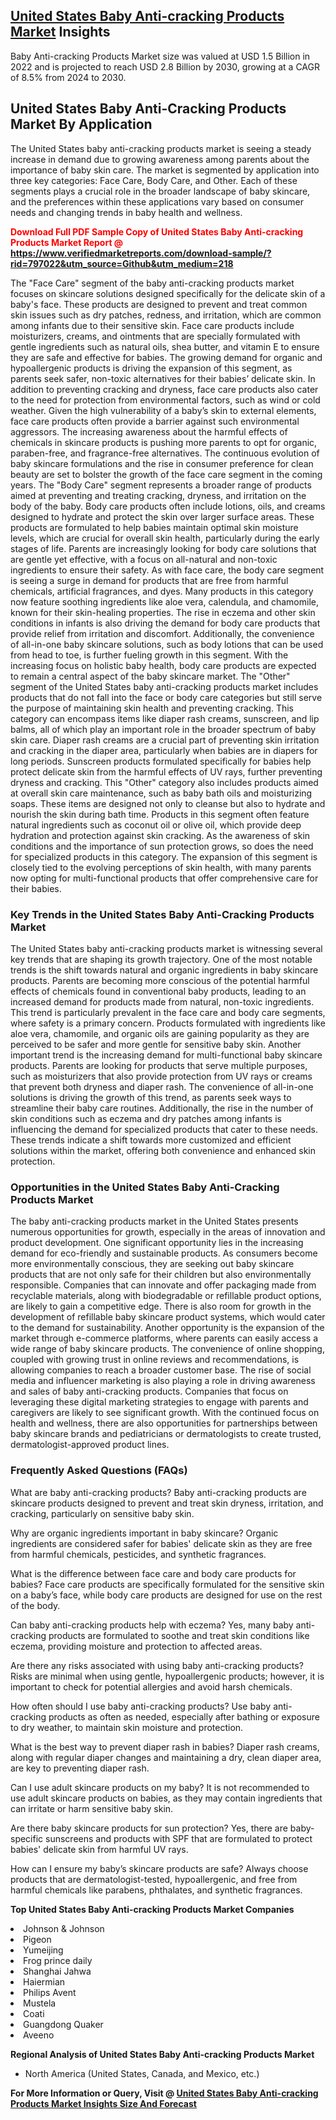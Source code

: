 <h2><a href="https://www.verifiedmarketreports.com/download-sample/?rid=797022&amp;utm_source=Github&amp;utm_medium=218" target="_blank">United States Baby Anti-cracking Products Market</a> Insights</h2><p>Baby Anti-cracking Products Market size was valued at USD 1.5 Billion in 2022 and is projected to reach USD 2.8 Billion by 2030, growing at a CAGR of 8.5% from 2024 to 2030.</p><p><div> <h2>United States Baby Anti-Cracking Products Market By Application</h2> The United States baby anti-cracking products market is seeing a steady increase in demand due to growing awareness among parents about the importance of baby skin care. The market is segmented by application into three key categories: Face Care, Body Care, and Other. Each of these segments plays a crucial role in the broader landscape of baby skincare, and the preferences within these applications vary based on consumer needs and changing trends in baby health and wellness. <p><strong><p><span class=""><span style="color: #ff0000;"><strong>Download Full PDF Sample Copy of United States Baby Anti-cracking Products Market Report</strong> @ </span><a href="https://www.verifiedmarketreports.com/download-sample/?rid=797022&amp;utm_source=Github&amp;utm_medium=218" target="_blank">https://www.verifiedmarketreports.com/download-sample/?rid=797022&amp;utm_source=Github&amp;utm_medium=218</a></span></p></strong></p> The "Face Care" segment of the baby anti-cracking products market focuses on skincare solutions designed specifically for the delicate skin of a baby's face. These products are designed to prevent and treat common skin issues such as dry patches, redness, and irritation, which are common among infants due to their sensitive skin. Face care products include moisturizers, creams, and ointments that are specially formulated with gentle ingredients such as natural oils, shea butter, and vitamin E to ensure they are safe and effective for babies. The growing demand for organic and hypoallergenic products is driving the expansion of this segment, as parents seek safer, non-toxic alternatives for their babies’ delicate skin. In addition to preventing cracking and dryness, face care products also cater to the need for protection from environmental factors, such as wind or cold weather. Given the high vulnerability of a baby’s skin to external elements, face care products often provide a barrier against such environmental aggressors. The increasing awareness about the harmful effects of chemicals in skincare products is pushing more parents to opt for organic, paraben-free, and fragrance-free alternatives. The continuous evolution of baby skincare formulations and the rise in consumer preference for clean beauty are set to bolster the growth of the face care segment in the coming years. The "Body Care" segment represents a broader range of products aimed at preventing and treating cracking, dryness, and irritation on the body of the baby. Body care products often include lotions, oils, and creams designed to hydrate and protect the skin over larger surface areas. These products are formulated to help babies maintain optimal skin moisture levels, which are crucial for overall skin health, particularly during the early stages of life. Parents are increasingly looking for body care solutions that are gentle yet effective, with a focus on all-natural and non-toxic ingredients to ensure their safety. As with face care, the body care segment is seeing a surge in demand for products that are free from harmful chemicals, artificial fragrances, and dyes. Many products in this category now feature soothing ingredients like aloe vera, calendula, and chamomile, known for their skin-healing properties. The rise in eczema and other skin conditions in infants is also driving the demand for body care products that provide relief from irritation and discomfort. Additionally, the convenience of all-in-one baby skincare solutions, such as body lotions that can be used from head to toe, is further fueling growth in this segment. With the increasing focus on holistic baby health, body care products are expected to remain a central aspect of the baby skincare market. The "Other" segment of the United States baby anti-cracking products market includes products that do not fall into the face or body care categories but still serve the purpose of maintaining skin health and preventing cracking. This category can encompass items like diaper rash creams, sunscreen, and lip balms, all of which play an important role in the broader spectrum of baby skin care. Diaper rash creams are a crucial part of preventing skin irritation and cracking in the diaper area, particularly when babies are in diapers for long periods. Sunscreen products formulated specifically for babies help protect delicate skin from the harmful effects of UV rays, further preventing dryness and cracking. This "Other" category also includes products aimed at overall skin care maintenance, such as baby bath oils and moisturizing soaps. These items are designed not only to cleanse but also to hydrate and nourish the skin during bath time. Products in this segment often feature natural ingredients such as coconut oil or olive oil, which provide deep hydration and protection against skin cracking. As the awareness of skin conditions and the importance of sun protection grows, so does the need for specialized products in this category. The expansion of this segment is closely tied to the evolving perceptions of skin health, with many parents now opting for multi-functional products that offer comprehensive care for their babies. <h3>Key Trends in the United States Baby Anti-Cracking Products Market</h3> The United States baby anti-cracking products market is witnessing several key trends that are shaping its growth trajectory. One of the most notable trends is the shift towards natural and organic ingredients in baby skincare products. Parents are becoming more conscious of the potential harmful effects of chemicals found in conventional baby products, leading to an increased demand for products made from natural, non-toxic ingredients. This trend is particularly prevalent in the face care and body care segments, where safety is a primary concern. Products formulated with ingredients like aloe vera, chamomile, and organic oils are gaining popularity as they are perceived to be safer and more gentle for sensitive baby skin. Another important trend is the increasing demand for multi-functional baby skincare products. Parents are looking for products that serve multiple purposes, such as moisturizers that also provide protection from UV rays or creams that prevent both dryness and diaper rash. The convenience of all-in-one solutions is driving the growth of this trend, as parents seek ways to streamline their baby care routines. Additionally, the rise in the number of skin conditions such as eczema and dry patches among infants is influencing the demand for specialized products that cater to these needs. These trends indicate a shift towards more customized and efficient solutions within the market, offering both convenience and enhanced skin protection. <h3>Opportunities in the United States Baby Anti-Cracking Products Market</h3> The baby anti-cracking products market in the United States presents numerous opportunities for growth, especially in the areas of innovation and product development. One significant opportunity lies in the increasing demand for eco-friendly and sustainable products. As consumers become more environmentally conscious, they are seeking out baby skincare products that are not only safe for their children but also environmentally responsible. Companies that can innovate and offer packaging made from recyclable materials, along with biodegradable or refillable product options, are likely to gain a competitive edge. There is also room for growth in the development of refillable baby skincare product systems, which would cater to the demand for sustainability. Another opportunity is the expansion of the market through e-commerce platforms, where parents can easily access a wide range of baby skincare products. The convenience of online shopping, coupled with growing trust in online reviews and recommendations, is allowing companies to reach a broader customer base. The rise of social media and influencer marketing is also playing a role in driving awareness and sales of baby anti-cracking products. Companies that focus on leveraging these digital marketing strategies to engage with parents and caregivers are likely to see significant growth. With the continued focus on health and wellness, there are also opportunities for partnerships between baby skincare brands and pediatricians or dermatologists to create trusted, dermatologist-approved product lines. <h3>Frequently Asked Questions (FAQs)</h3> <p>What are baby anti-cracking products? Baby anti-cracking products are skincare products designed to prevent and treat skin dryness, irritation, and cracking, particularly on sensitive baby skin.</p> <p>Why are organic ingredients important in baby skincare? Organic ingredients are considered safer for babies' delicate skin as they are free from harmful chemicals, pesticides, and synthetic fragrances.</p> <p>What is the difference between face care and body care products for babies? Face care products are specifically formulated for the sensitive skin on a baby’s face, while body care products are designed for use on the rest of the body.</p> <p>Can baby anti-cracking products help with eczema? Yes, many baby anti-cracking products are formulated to soothe and treat skin conditions like eczema, providing moisture and protection to affected areas.</p> <p>Are there any risks associated with using baby anti-cracking products? Risks are minimal when using gentle, hypoallergenic products; however, it is important to check for potential allergies and avoid harsh chemicals.</p> <p>How often should I use baby anti-cracking products? Use baby anti-cracking products as often as needed, especially after bathing or exposure to dry weather, to maintain skin moisture and protection.</p> <p>What is the best way to prevent diaper rash in babies? Diaper rash creams, along with regular diaper changes and maintaining a dry, clean diaper area, are key to preventing diaper rash.</p> <p>Can I use adult skincare products on my baby? It is not recommended to use adult skincare products on babies, as they may contain ingredients that can irritate or harm sensitive baby skin.</p> <p>Are there baby skincare products for sun protection? Yes, there are baby-specific sunscreens and products with SPF that are formulated to protect babies' delicate skin from harmful UV rays.</p> <p>How can I ensure my baby’s skincare products are safe? Always choose products that are dermatologist-tested, hypoallergenic, and free from harmful chemicals like parabens, phthalates, and synthetic fragrances.</p> </div></p><p><strong>Top United States Baby Anti-cracking Products Market Companies</strong></p><div data-test-id=""><p><li>Johnson & Johnson</li><li> Pigeon</li><li> Yumeijing</li><li> Frog prince daily</li><li> Shanghai Jahwa</li><li> Haiermian</li><li> Philips Avent</li><li> Mustela</li><li> Coati</li><li> Guangdong Quaker</li><li> Aveeno</li></p><div><strong>Regional Analysis of&nbsp;United States Baby Anti-cracking Products Market</strong></div><ul><li dir="ltr"><p dir="ltr">North America&nbsp;(United States, Canada, and Mexico, etc.)</p></li></ul><p><strong>For More Information or Query, Visit @&nbsp;</strong><strong><a href="https://www.verifiedmarketreports.com/product/baby-anti-cracking-products-market/?utm_source=Github&amp;utm_medium=218" target="_blank">United States Baby Anti-cracking Products Market Insights Size And Forecast</a></strong></p></div>
